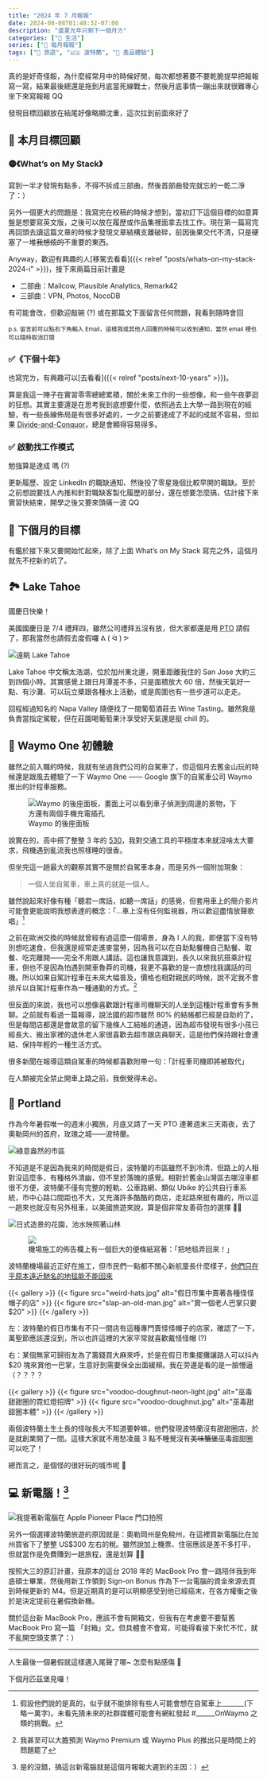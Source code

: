 ```yaml
---
title: "2024 年 7 月報報"
date: 2024-08-08T01:48:32-07:00
description: "盛夏光年只剩下一個月ㄌ"
categories: ["🍫 生活"]
series: ["📰 每月報報"]
tags: ["🧳 旅遊", "🇺🇸 波特蘭", "🌟 產品體驗"]
---
```


真的是好奇怪餒，為什麼經常月中的時候好閒，每次都想著要不要乾脆提早把報報寫一寫，結果最後總還是拖到月底當死線戰士，然後月底事情一蹦出來就很難專心坐下來寫報報 QQ

發現目標回顧放在結尾好像略顯沈重，這次拉到前面來好了

## 🎯 本月目標回顧

### 🟡《What’s on My Stack》

寫到一半才發現有點多，不得不拆成三部曲，然後首部曲發完就忘的一乾二淨了：）

另外一個更大的問題是：我寫完在校稿的時候才想到，當初訂下這個目標的如意算盤是想要寫英文版，之後可以放在履歷或作品集裡面拿去找工作。現在第一篇寫完再回頭去讀這篇文章的時候才發現文章結構支離破碎，前因後果交代不清，只是硬塞了一堆~~我想炫的~~不重要的東西。

Anyway，歡迎有興趣的人[移駕去看看]({{< relref "posts/whats-on-my-stack-2024-i" >}})，接下來兩篇目前計畫是

- 二部曲：Mailcow, Plausible Analytics, Remark42
- 三部曲：VPN, Photos, NocoDB

有可能會改，但歡迎敲碗 (?) 或在那篇文下面留言任何問題，我看到隨時會回

<small>p.s. 留言前可以點右下角輸入 Email，這樣我或其他人回覆的時候可以收到通知，當然 email 裡也可以隨時取消訂閱</small>

### ✅《下個十年》

也寫完ㄌ，有興趣可以[去看看]({{< relref "posts/next-10-years" >}})。

算是我這一陣子在實習零零總總累積，關於未來工作的一些想像，和一些午夜夢迴的狂想。其實主要還是在思考我到底想要什麼，依照過去上大學一路到現在的經驗，有一些長線佈局是有很多好處的，一夕之前要達成了不起的成就不容易，但如果 <abbr title="分而治之">Divide-and-Conquor</abbr>，總是會顯得容易得多。

### ✅ 啟動找工作模式

勉強算是達成 嗎 (?)

更新履歷、設定 LinkedIn 的職缺通知、然後投了零星幾個比較早開的職缺。至於之前想說要找人內推和針對職缺客製化履歷的部分，還在想要怎麼搞，估計接下來實習快結束，開學之後又要來頭痛一波 QQ

## 🎯 下個月的目標

有鑑於接下來又要開始忙起來，除了上面 What’s on My Stack 寫完之外，這個月就先不挖新的坑了。

## 🏞️ Lake Tahoe

國慶日快樂！

美國國慶日是 7/4 禮拜四，雖然公司禮拜五沒有放，但大家都還是用 <abbr title="Paid Time Off 有薪假">PTO</abbr> 請假了，那我當然也請假去度假囉 ᕕ ( ᐛ ) ᕗ

![遠眺 Lake Tahoe](tahoe-overview.jpg)

Lake Tahoe 中文稱太浩湖，位於加州東北邊，開車距離我住的 San Jose 大約三到四個小時。其實感覺上跟日月潭差不多，只是面積放大 60 倍，然後天氣好一點、有沙灘、可以玩立槳跟各種水上活動，或是周圍也有一些步道可以走走。

回程經過知名的 Napa Valley 隨便找了一間葡萄酒莊去 Wine Tasting。雖然我是負責當指定駕駛，但在莊園喝葡萄果汁享受好天氣還是挺 chill 的。

## 🚙 Waymo One 初體驗

雖然之前入職的時候，我就有坐過我們公司的自駕車了，但這個月去舊金山玩的時候還是跟風去體驗了一下 Waymo One —— Google 旗下的自駕車公司 Waymo 推出的計程車服務。

<figure>
    <img class="mx-auto my-0 rounded-md max-h-96" src="waymo.jpg" alt="Waymo 的後座面板，畫面上可以看到車子偵測到周邊的景物，下方還有兩個手機充電插孔" loading="lazy">
    <figcaption class="text-center">Waymo 的後座面板</figcaption>
</figure>

說實在的，高中搭了整整 3 年的 [530](https://www.student.tw/topic/39149-%E3%80%90%E5%88%86%E4%BA%AB%E3%80%91530%E8%BB%8A%E7%A5%9E/)，我對交通工具的平穩度本來就沒啥太大要求，飛機遇到亂流我也照樣睡的很香。

但坐完這一趟最大的觀察其實不是關於自駕車本身，而是另外一個附加現象：

> 一個人坐自駕車，車上真的就是一個人。

雖然說起來好像有種「聽君一席話，如聽一席話」的感覺，但套用車上的簡介影片可能會更能說明我想表達的概念：「...車上沒有任何監視器，所以歡迎盡情放聲歌唱」[^1]

之前在歐洲交換的時候就曾經有過這麼一個場景，身為 I 人的我，即便當下沒有特別想吃速食，但我還是經常走進麥當勞，因為我可以在自助點餐機自己點餐、取餐、吃完離開——完全不用跟人講話。這也讓我意識到，長久以來我抗搭乘計程車，倒也不是因為怕遇到開車魯莽的司機，我更不喜歡的是一直想找我講話的司機。所以如果自駕計程車在未來大幅普及，價格也相對親民的時候，說不定我不會排斥以自駕計程車作為一種通勤的方式。[^2]

但反面的來說，我也可以想像喜歡跟計程車司機聊天的人坐到這種計程車會有多無聊。之前就有看過一篇報導，說法國的超市雖然 80% 的結帳都已經是自助的了，但是每間店都還是會故意的留下幾條人工結帳的通道，因為超市發現有很多小孩已經長大、搬出家裡的退休老人家很喜歡去超市跟店員聊天，這是他們保持跟社會連結、保持年輕的一種生活方式。

很多新聞在報導這類自駕車的時候都喜歡附帶一句：「計程車司機即將被取代」

在人類被完全禁止開車上路之前，我倒覺得未必。

[^1]: 假設他們說的是真的，似乎就不能排除有些人可能會想在自駕車上_______(下略一萬字)。未看先猜未來的社群媒體可能會有網紅發起 #______OnWaymo 之類的挑戰。
[^2]: 我甚至可以大膽預測 Waymo Premium 或 Waymo Plus 的推出只是時間上的問題罷了

## 🌹 Portland

作為今年暑假唯一的週末小獨旅，月底又請了一天 PTO 連著週末三天兩夜，去了奧勒岡州的首府，玫瑰之城——波特蘭。

![綠意盎然的市區](greeny-portland-downtown.jpg "波特蘭的市中心充滿綠色植栽，也有很多徒步區是直接鋪上石磚，散步起來非常舒服")

不知道是不是因為我來的時間是假日，波特蘭的市區雖然不到冷清，但路上的人相對沒這麼多，有種格外清幽，但不至於落魄的感覺。相對於舊金山灣區去哪沒車都很不方便，波特蘭不僅有完整的輕軌、公車路網、類似 Ubike 的公共自行車系統，市中心路口間距也不大，又充滿許多酷酷的商店，走起路來挺有趣的，所以這一趟來也就沒有另外租車，以美國旅遊來說，算是個非常友善荷包的選擇 👍🏻

![日式造景的花園，池水映照著山林](portland-japanese-garden.jpg "第二天搭輕軌到市區西邊的 Washington Park 參觀裡面的 Japanese Garden")

<figure>
    <img class="mx-auto my-0 rounded-md max-h-96" src="bring-back-the-carpet.jpg" alt="機場施工的佈告欄上有一個巨大的便條紙寫著：「把地毯弄回來！」" loading="lazy">
</figure>

波特蘭機場最近正好在施工，但市民們一點都不關心新航廈長什麼樣子，[他們只在乎原本遠近馳名的地毯能不能回來](https://en.wikipedia.org/wiki/Portland_International_Airport_carpet)

{{< gallery >}}
{{< figure src="weird-hats.jpg" alt="假日市集中賣著各種怪怪帽子的店" >}}
{{< figure src="slap-an-old-man.jpg" alt="賞一個老人巴掌只要 $20" >}}
{{< /gallery >}}

左：波特蘭的假日市集有不只一間店有這種專門賣怪怪帽子的店家，確認了一下，萬聖節應該還沒到，所以也許這裡的大家平常就喜歡戴怪怪帽 (?)

右：某個無家可歸街友為了籌錢買大麻來呼，於是在假日市集擺攤讓路人可以抖內 $20 塊來賞他一巴掌，生意好到需要保全出面緩頰。我在旁邊是看的是一臉懵逼（？？？？

{{< gallery >}}
{{< figure src="voodoo-doughnut-neon-light.jpg" alt="巫毒甜甜圈的霓虹燈招牌" >}}
{{< figure src="voodoo-doughnut.jpg" alt="巫毒甜甜圈本體" >}}
{{< /gallery >}}

兩個波特蘭土生土長的怪咖長大不知道要幹嘛，他們發現波特蘭沒有甜甜圈店，於是就創業開了一間。這樣大家就不用愁凌晨 3 點不睡覺沒有~~美味蟹堡~~巫毒甜甜圈可以吃了！

總而言之，是個怪的很好玩的城市呢 🤪

## 💻 新電腦！[^3]

![我提著新電腦在 Apple Pioneer Place 門口拍照](pickup-at-apple-pioneer-place.jpg)

另外一個選擇波特蘭旅遊的原因就是：奧勒岡州是免稅州，在這裡買新電腦比在加州買省下了整整 US$300 左右的稅。雖然說加上機票、住宿應該是差不多打平，但就當作是免費賺到一趟旅程，還是划算 👌🏻

按照大三的原訂計畫，我原本的這台 2018 年的 MacBook Pro 會一路陪伴我到年底碩士畢業，然後用新工作領到 Sign-on Bonus 作為下一台電腦的資金來源去買到時候更新的 M4。但是近期真的是可以明顯感受到他已經癌末，在各方權衡之後於是決定提前在暑假換新機。

關於這台新 MacBook Pro，應該不會有開箱文，但我有在考慮要不要幫舊 MacBook Pro 寫一篇 「封箱」文。但具體會不會寫，可能得看接下來忙不忙，就不亂開空頭支票了：）

[^3]: 是的沒錯，搞這台新電腦就是這個月報報大遲到的主因：）

---

人生最後一個暑假就這樣邁入尾聲了哪~ 怎麼有點感傷 🥲

下個月匹茲堡見囉！
